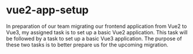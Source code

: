 # vue2-app-setup
In preparation of our team migrating our frontend application from Vue2 to Vue3, my assigned task is to set up a basic Vue2 application. This task will be followed by a task to set up a basic Vue3 application. The purpose of these two tasks is to better prepare us for the upcoming migration.
